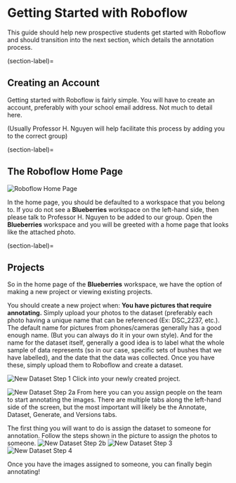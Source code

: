 # Getting Started with Roboflow

This guide should help new prospective students get started with Roboflow and should transition into the next section, which details the annotation process.

(section-label)=
## Creating an Account

Getting started with Roboflow is fairly simple. You will have to create an account, preferably with your school email address. Not much to detail here.

(Usually Professor H. Nguyen will help facilitate this process by adding you to the correct group)

(section-label)=
## The Roboflow Home Page

![Roboflow Home Page](../images/Roboflow-Home.png)

In the home page, you should be defaulted to a workspace that you belong to. If you do not see a <b>Blueberries</b> workspace on the left-hand side, then please talk to Professor H. Nguyen to be added to our group. Open the <b>Blueberries</b> workspace and you will be greeted with a home page that looks like the attached photo.

(section-label)=
## Projects

So in the home page of the <b>Blueberries</b> workspace, we have the option of making a new project or viewing existing projects. 

You should create a new project when: <b>You have pictures that require annotating.</b> Simply upload your photos to the dataset (preferably each photo having a unique name that can be referenced (Ex: DSC_2237, etc.). The default name for pictures from phones/cameras generally has a good enough name. (But you can always do it in your own style). And for the name for the dataset itself, generally a good idea is to label what the whole sample of data represents (so in our case, specific sets of bushes that we have labelled), and the date that the data was collected. Once you have these, simply upload them to Roboflow and create a dataset.

![New Dataset Step 1](../images/New-Dataset-Step1.png)
Click into your newly created project.


![New Dataset Step 2a](../images/New-Dataset-Step2a.png)
From here you can you assign people on the team to start annotating the images. There are multiple tabs along the left-hand side of the screen, but the most important will likely be the Annotate, Dataset, Generate, and Versions tabs.

The first thing you will want to do is assign the dataset to someone for annotation. Follow the steps shown in the picture to assign the photos to someone.
![New Dataset Step 2b](../images/New-Dataset-Step2b.png)
![New Dataset Step 3](../images/New-Dataset-Step3.png)
![New Dataset Step 4](../images/New-Dataset-Step4.png)

Once you have the images assigned to someone, you can finally begin annotating!

